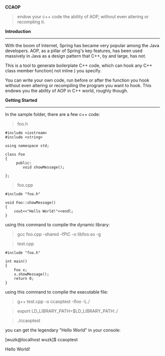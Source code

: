 ﻿﻿﻿﻿﻿﻿﻿**CCAOP**>endow your c++ code the ability of AOP, without even altering or recompling it.**Introduction**---With the boom of Internet, Spring has became very popular among the Java developers. AOP, as  a pillar of Spring's key features, has been used massively in Java as a design pattern that C++, by and large, has not.This is a tool to generate boilerplate C++ code﻿, which can hook any C++ class member function( not inline ) you specify.You can write your own code, run before or after the function you hook without even altering or recompiling the program you want to hook. This endows you the ability of AOP in C++ world, roughly though.**Getting Started**---In the sample folder, there are a few c++ code:> foo.h```#include <iostream>#include <string>using namespace std;class Foo {	 public:	 	void showMessage();};```> foo.cpp```#include "foo.h"void Foo::showMessage(){	cout<<"Hello World!"<<endl;}```using this command to complie the dynamic library:> gcc foo.cpp -shared -fPIC -o libfoo.so -g> test.cpp```#include "foo.h"int main(){	Foo x;	x.showMessage();	return 0;}```using this command to complie the executable file:>  g++ test.cpp -o ccaoptest -lfoo -L./> export LD_LIBRARY_PATH=$LD_LIBRARY_PATH:./> ./ccaoptestyou can get the legendary "Hello World" in your console:[wuzk@localhost wuzk]$ ccaoptest Hello World!